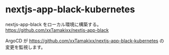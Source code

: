 # nextjs-app-black-kubernetes
nextjs-app-black をローカル環境に構築する。
https://github.com/xxTamakixx/nextjs-app-black

ArgoCD が https://github.com/xxTamakixx/nextjs-app-black-kubernetes の変更を監視します。
